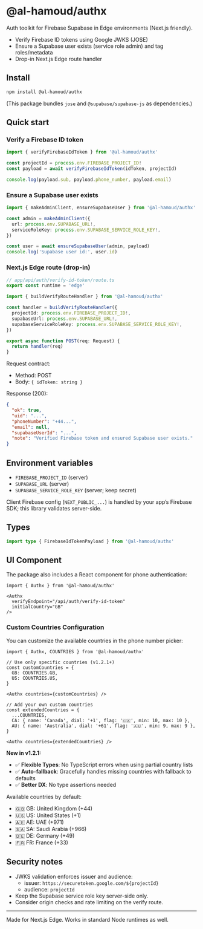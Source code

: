 ﻿# @al-hamoud/authx

Auth toolkit for Firebase  Supabase in Edge environments (Next.js friendly).

- Verify Firebase ID tokens using Google JWKS (JOSE)
- Ensure a Supabase user exists (service role admin) and tag roles/metadata
- Drop-in Next.js Edge route handler

## Install

```bash
npm install @al-hamoud/authx
```

(This package bundles `jose` and `@supabase/supabase-js` as dependencies.)

## Quick start

### Verify a Firebase ID token

```ts
import { verifyFirebaseIdToken } from '@al-hamoud/authx'

const projectId = process.env.FIREBASE_PROJECT_ID!
const payload = await verifyFirebaseIdToken(idToken, projectId)

console.log(payload.sub, payload.phone_number, payload.email)
```

### Ensure a Supabase user exists

```ts
import { makeAdminClient, ensureSupabaseUser } from '@al-hamoud/authx'

const admin = makeAdminClient({
  url: process.env.SUPABASE_URL!,
  serviceRoleKey: process.env.SUPABASE_SERVICE_ROLE_KEY!,
})

const user = await ensureSupabaseUser(admin, payload)
console.log('Supabase user id:', user.id)
```

### Next.js Edge route (drop-in)

```ts
// app/api/auth/verify-id-token/route.ts
export const runtime = 'edge'

import { buildVerifyRouteHandler } from '@al-hamoud/authx'

const handler = buildVerifyRouteHandler({
  projectId: process.env.FIREBASE_PROJECT_ID!,
  supabaseUrl: process.env.SUPABASE_URL!,
  supabaseServiceRoleKey: process.env.SUPABASE_SERVICE_ROLE_KEY!,
})

export async function POST(req: Request) {
  return handler(req)
}
```

Request contract:

- Method: POST
- Body: `{ idToken: string }`

Response (200):

```json
{
  "ok": true,
  "uid": "...",
  "phoneNumber": "+44...",
  "email": null,
  "supabaseUserId": "...",
  "note": "Verified Firebase token and ensured Supabase user exists."
}
```

## Environment variables

- `FIREBASE_PROJECT_ID` (server)
- `SUPABASE_URL` (server)
- `SUPABASE_SERVICE_ROLE_KEY` (server; keep secret)

Client Firebase config (`NEXT_PUBLIC_...`) is handled by your app’s Firebase SDK; this library validates server-side.

## Types

```ts
import type { FirebaseIdTokenPayload } from '@al-hamoud/authx'
```

## UI Component

The package also includes a React component for phone authentication:

```tsx
import { Authx } from '@al-hamoud/authx'

<Authx 
  verifyEndpoint="/api/auth/verify-id-token"
  initialCountry="GB"
/>
```

### Custom Countries Configuration

You can customize the available countries in the phone number picker:

```tsx
import { Authx, COUNTRIES } from '@al-hamoud/authx'

// Use only specific countries (v1.2.1+)
const customCountries = {
  GB: COUNTRIES.GB,
  US: COUNTRIES.US,
}

<Authx countries={customCountries} />
```

```tsx
// Add your own custom countries
const extendedCountries = {
  ...COUNTRIES,
  CA: { name: 'Canada', dial: '+1', flag: '🇨🇦', min: 10, max: 10 },
  AU: { name: 'Australia', dial: '+61', flag: '🇦🇺', min: 9, max: 9 },
}

<Authx countries={extendedCountries} />
```

**New in v1.2.1:**

- ✅ **Flexible Types**: No TypeScript errors when using partial country lists
- ✅ **Auto-fallback**: Gracefully handles missing countries with fallback to defaults
- ✅ **Better DX**: No type assertions needed

Available countries by default:

- 🇬🇧 GB: United Kingdom (+44)
- 🇺🇸 US: United States (+1)
- 🇦🇪 AE: UAE (+971)
- 🇸🇦 SA: Saudi Arabia (+966)
- 🇩🇪 DE: Germany (+49)
- 🇫🇷 FR: France (+33)

## Security notes

- JWKS validation enforces issuer and audience:
  - issuer: `https://securetoken.google.com/${projectId}`
  - audience: `projectId`
- Keep the Supabase service role key server-side only.
- Consider origin checks and rate limiting on the verify route.

---

Made for Next.js Edge. Works in standard Node runtimes as well.
